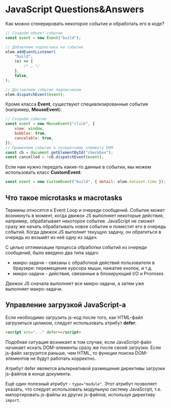 # JavaScript Questions&Answers

Как можно сгенерировать некоторое событие и обработать его в коде?

```js
// Создаём объект-событие
const event = new Event("build");

// Добавляем подписчика на событие
elem.addEventListener(
    "build",
    (e) => {
        /* … */
    },
    false,
);

// Доставляем событие подписчикам
elem.dispatchEvent(event);
```

Кроме класса **Event**, существуют специализированные события (например, **MouseEvent**):

```js
// Создаём событие
const event = new MouseEvent("click", {
    view: window,
    bubbles: true,
    cancelable: true,
});
// Применяем событие к конкретному элементу DOM
const cb = document.getElementById("checkbox");
const cancelled = !cb.dispatchEvent(event);
```

Если нам нужно передать какие-то данные в событии, мы можем использовать класс **CustomEvent**:

```js
const event = new CustomEvent("build", { detail: elem.dataset.time });
```

## Что такое microtasks и macrotasks

Термины относятся к Event Loop и очереди сообщений. Событие может возникнуть в момент, когда движок JS выполняет некоторые действия, например, обрабатывает некоторое событие. JavaScript не сможет сразу же начать обрабатывать новое событие и поместит его в очередь событий. Когда движок JS выполнит текущую задачу, он обратиться в очередь из возьмёт из неё одну из задач.

С целью оптимизации процесса обработки событий из очереди сообщений, было введено два типа задач:

- макро-задачи - связаны с обработкой действий пользователя в браузере: перемещение курсора мыши, нажатие кнопок, и т.д.
- микро-задачи - действия, связанные в блокирующий I/O и Promises

Движок JS сначала выполняет все микро-задачи, а затем уже выполняет макро-задачи.

## Управление загрузкой JavaScript-а

Если необходимо загрузить js-код после того, как HTML-файл загрузиться целиком, следует использовать атрибут **defer**:

```html
<script src="..." defer></script>
```

Подобная ситуация возникает в том случае, если JavaScript-файл начинает искать DOM-элементы сразу же после своей загрузки. Если js-файл загрузится раньше, чем HTML, то функции поиска DOM-элементов не будут работать корректно.

Атрибут defer является альтернативой размещения директивы загрузки js-файлов в конце документа.

Ещё один полезный атрибут - `type="module"`. Этот атрибут позволяет указать, что следует использовать модульную систему JavaScript, т.е. импортировать js-файлы из других js-файлов, используя директиву `import`.
